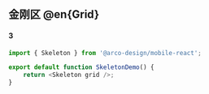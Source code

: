 ## 金刚区 @en{Grid}

#### 3

```js
import { Skeleton } from '@arco-design/mobile-react';

export default function SkeletonDemo() {
    return <Skeleton grid />;
}
```
